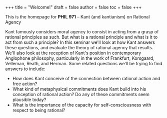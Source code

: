 +++
title = "Welcome!"
draft = false
author = false
toc = false
+++

This is the homepage for **PHIL 971** – Kant (and kantianism) on Rational Agency

Kant famously considers moral agency to consist in acting from a grasp of rational principles as such. But what is a rational principle and what is it to act from such a principle? In this seminar we'll look at how Kant answers these questions, and evaluate the theory of rational agency that results. We'll also look at the reception of Kant's position in contemporary Anglophone philosophy, particularly in the work of Frankfurt, Korsgaard, Velleman, Reath, and Herman. Some related questions we'll be trying to find answers to include:

-   How does Kant conceive of the connection between rational action and free action?
-   What kind of metaphysical commitments does Kant build into his conception of
    rational action? Do any of these commitments seem plausible today?
-   What is the importance of the capacity for self-consciousness with respect to being rational?
